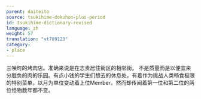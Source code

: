 ```yaml
---
parent: daiteito
source: tsukihime-dokuhon-plus-period
id: tsukihime-dictionary-revised
language: zh
weight: 57
translation: "vt789123"
category:
- place
---
```


三咲町的烤肉店。准确来说是在志贵居住街区的相邻街。
不是质量而是以便宜来分胜负的肉的乐园。有点小钱的学生们想去的休息处。有着作为挑战人类畅食极限的特别菜单，以月为单位变动着上位Member。然而却传闻着第一位和第二位的两位怪物数年都不变。
